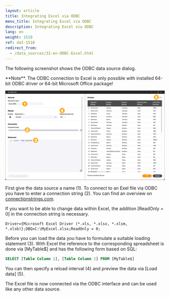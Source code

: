 ```yaml
---
layout: article
title: Integrating Excel via ODBC
menu_title: Integrating Excel via ODBC
description: Integrating Excel via ODBC
lang: en
weight: 1510
ref: dat-1510
redirect_from:
  - /data_sources/31-en-ODBC-Excel.html
---
```


The following screenshot shows the ODBC data source dialog.

<div class="box-tip" markdown="1">
**Note**.
The ODBC connection to Excel is only possible with installed 64-bit ODBC driver or 64-bit Microsoft Office package!
</div>

![ODBC dialog](/assets/images/data-sources/odbc-excel/en_odbc-excel-01.png)

First give the data source a name (1).
To connect to an Exel file via ODBC you have to enter a connection string (2). You can find an overview on [connectionstrings.com](https://www.connectionstrings.com/excel/).

If you want to be able to change data within Excel, the addition [ReadOnly = 0] in the connection string is necessary.

```
Driver={Microsoft Excel Driver (*.xls, *.xlsx, *.xlsm, *.xlsb)};DBQ=C:\MyExcel.xlsx;ReadOnly = 0;
```

Before you can load the data you have to formulate a suitable loading statement (3). With Excel the reference to the corresponding spreadsheet is done via [MyTable$] and has the following form based on SQL:

```sql
SELECT [Table Column 1], [Table Column 2] FROM [MyTable$]
```

You can then specify a reload interval (4) and preview the data via [Load data] (5).

The Excel file is now connected via the ODBC interface and can be used like any other data source.
